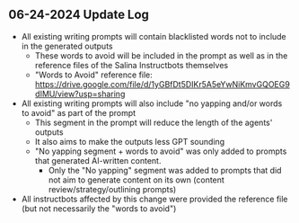 ## 06-24-2024 Update Log

- All existing writing prompts will contain blacklisted words not to include in the generated outputs
  - These words to avoid will be included in the prompt as well as in the reference files of the Salina Instructbots themselves
  - "Words to Avoid" reference file: https://drive.google.com/file/d/1yGBfDt5DIKr5A5eYwNiKmvGQOEG9dIMU/view?usp=sharing
- All existing writing prompts will also include "no yapping and/or words to avoid" as part of the prompt
  - This segment in the prompt will reduce the length of the agents' outputs
  - It also aims to make the outputs less GPT sounding
  - "No yapping segment + words to avoid" was only added to prompts that generated AI-written content.
      - Only the "No yapping" segment was added to prompts that did not aim to generate content on its own (content review/strategy/outlining prompts)
- All instructbots affected by this change were provided the reference file (but not necessarily the "words to avoid")
